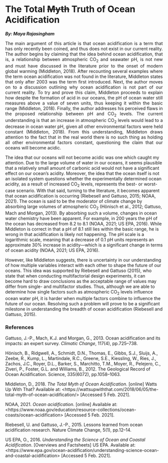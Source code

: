 # The Total ~~Myth~~ Truth of Ocean Acidification
__*By: Maya Rajasingham*__

<p align=justify>The main argument of this article is that ocean acidification is a term that has only recently been coined, and thus does not exist in our current reality. The author begins by claiming that the idea behind ocean acidification, that is, a relationship between atmospheric CO<sub>2</sub> and seawater pH, is not new and must have discussed in the literature prior to the onset of modern global warming (Middleton, 2018). After recounting several examples where the term ocean acidification was not found in the literature, Middleton states that only after 2003 was the term first introduced. Next, the author moves on to a discussion outlining why ocean acidification is not part of our current reality. To try and prove this claim, Middleton proceeds to explain how despite the formation of acid in our oceans, the pH of ocean water still measures above a value of seven units, thus keeping it within the basic range (Middleton, 2018). Finally, the author addresses his perceived flaws in the proposed relationship between pH and CO<sub>2</sub> levels. The current understanding is that an increase in atmospheric CO<sub>2</sub> levels would lead to a decrease in ocean water pH, given all other environmental factors were held constant (Middleton, 2018). From this understanding, Middleton draws attention to the fact that in the real world there is no such thing as holding all other environmental factors constant, questioning the claim that our oceans will become acidic. 

The idea that our oceans will not become acidic was one which caught my attention. Due to the large volume of water in our oceans, it seems plausible that a relatively small amount of carbonic acid would not have a significant effect on our ocean’s acidity. Moreover, the idea that the ocean itself is not an isolated system questions whether the experimentally determined ocean acidity, as a result of increased CO<sub>2</sub> levels, represents the best- or worst-case scenario. With that said, turning to the literature, it becomes apparent that ocean acidification is occurring (Riebesell and Gattuso, 2015; NOAA, 2021). The ocean is said to be the moderator of climate change by absorbing large volumes of atmospheric CO<sub>2</sub> (Hönisch et al., 2012; Gattuso, Mach and Morgan, 2013). By absorbing such a volume, changes in ocean water chemistry have been apparent. For example, in 200 years the pH of the ocean has decreased from 8.2 to 8.1 (NOAA, 2021; US EPA, 2016). While Middleton is correct in that a pH of 8.1 still lies within the basic range, he is wrong in that acidification is likely not happening. The pH scale is a logarithmic scale, meaning that a decrease of 0.1 pH units represents an approximate 30% increase in acidity—which is a significant change in terms of ocean acidity (NOAA, 2021; US EPA, 2016). 

However, like Middleton suggests, there is uncertainty in our understanding of how multiple variables interact with each other to shape the future of our oceans. This idea was supported by Riebesell and Gattuso (2015), who state that when conducting multifactorial design experiments, it can become hard to draw conclusions as the acceptable range of values may differ from single- and multifactor studies. Thus, although we are able to determine how single factors such as atmospheric CO<sub>2</sub> levels influence ocean water pH, it is harder when multiple factors combine to influence the future of our ocean. Resolving such a problem will prove to be a significant milestone in understanding the breadth of ocean acidification (Riebesell and Gattuso, 2015).</p> 


### References 
Gattuso, J.-P., Mach, K.J. and Morgan, G., 2013. Ocean acidification and its impacts: an expert survey. *Climatic Change*, 117(4), pp.725–738.

Hönisch, B., Ridgwell, A., Schmidt, D.N., Thomas, E., Gibbs, S.J., Sluijs, A., Zeebe, R., Kump, L., Martindale, R.C., Greene, S.E., Kiessling, W., Ries, J., Zachos, J.C., Royer, D.L., Barker, S., Marchitto, T.M., Moyer, R., Pelejero, C., Ziveri, P., Foster, G.L. and Williams, B., 2012. The Geological Record of Ocean Acidification. Science, 335(6072), pp.1058–1063.

Middleton, D., 2018. *The Total Myth of Ocean Acidification*. [online] Watts Up With That? Available at: <https://<span></span>wattsupwiththat.com/2018/06/05/the-total-myth-of-ocean-acidification/> [Accessed 5 Feb. 2021].

NOAA, 2021. *Ocean acidification*. [online] Available at: <https://<span></span>www<span></span>.noaa.gov/education/resource-collections/ocean-coasts/ocean-acidification> [Accessed 5 Feb. 2021].

Riebesell, U. and Gattuso, J.-P., 2015. Lessons learned from ocean acidification research. Nature Climate Change, 5(1), pp.12–14.

US EPA, O., 2016. *Understanding the Science of Ocean and Coastal Acidification*. [Overviews and Factsheets] US EPA. Available at: <https://<span></span>www<span></span>.epa.gov/ocean-acidification/understanding-science-ocean-and-coastal-acidification> [Accessed 5 Feb. 2021].

